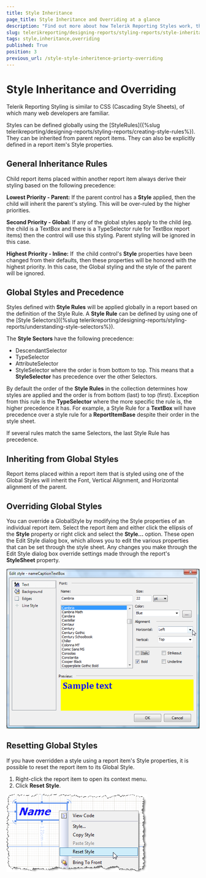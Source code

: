 ```yaml
---
title: Style Inheritance
page_title: Style Inheritance and Overriding at a glance
description: "Find out more about how Telerik Reporting Styles work, their inheritance rules and precedence, and how to inherit, override, or reset globally applied styles."
slug: telerikreporting/designing-reports/styling-reports/style-inheritance-and-overriding
tags: style,inheritance,overriding
published: True
position: 3
previous_url: /style-style-inheritence-priorty-overriding
---
```


# Style Inheritance and Overriding

Telerik Reporting Styling is similar to CSS (Cascading Style Sheets), of which many web developers are familiar.

Styles can be defined globally using the [StyleRules]({%slug telerikreporting/designing-reports/styling-reports/creating-style-rules%}). They can be inherited from parent report items. They can also be explicitly defined in a report item's Style properties.

## General Inheritance Rules

Child report items placed within another report item always derive their styling based on the following precedence:

**Lowest Priority - Parent:** If the parent control has a **Style** applied, then the child will inherit the parent's styling. This will be over-ruled by the higher priorities.

**Second Priority - Global:** If any of the global styles apply to the child (eg. the child is a TextBox and there is a TypeSelector rule for TextBox report items) then the control will use this styling. Parent styling will be ignored in this case.

**Highest Priority - Inline:** If  the child control's **Style** properties have been changed from their defaults, then these properties will be honored with the  highest priority. In this case, the Global styling and the style of the parent will be ignored.

## Global Styles and Precedence

Styles defined with **Style Rules** will be applied globally in a report based on the definition of the Style Rule. A **Style Rule** can be defined by using one of the [Style Selectors]({%slug telerikreporting/designing-reports/styling-reports/understanding-style-selectors%}).

The **Style Sectors** have the following precedence:

- DescendantSelector
- TypeSelector
- AttributeSelector
- StyleSelector where the order is from bottom to top. This means that a **StyleSelector** has precedence over the other Selectors.

By default the order of the **Style Rules** in the collection determines how styles are applied and the order is from bottom (last) to top (first). Exception from this rule is the **TypeSelector** where the more specific the rule is, the higher precedence it has. For example, a Style Rule for a **TextBox** will have precedence over a style rule for a **ReportItemBase** despite their order in the style sheet.

If several rules match the same Selectors, the last Style Rule has precedence.

## Inheriting from Global Styles

Report items placed within a report item that is styled using one of the Global Styles will inherit the Font, Vertical Alignment, and Horizontal alignment of the parent.

## Overriding Global Styles

You can override a GlobalStyle by modifying the Style properties of an individual report item. Select the report item and either click the ellipsis of the **Style** property or right click and select the **Style...** option. These open the Edit Style dialog box, which allows you to edit the various properties that can be set through the style sheet. Any changes you make through the Edit Style dialog box override settings made through the report's **StyleSheet** property.

![Image of the style editor window of a TextBox item, showing the different styling options available](images/Style3.png)

## Resetting Global Styles

If you have overridden a style using a report item's Style properties, it is possible to reset the report item to its Global Style.

1. Right-click the report item to open its context menu.
1. Click **Reset Style**.

![Image showing how you can reset the style of a particular report item by right-clicking it and choosing the Reset Style option from the context menu](images/ReportStyleRuleG.png)
